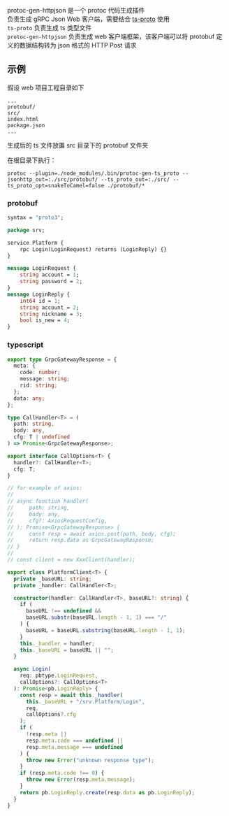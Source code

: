 protoc-gen-httpjson 是一个 protoc 代码生成插件  
负责生成 gRPC Json Web 客户端，需要结合 [ts-proto](https://github.com/stephenh/ts-proto) 使用  
`ts-proto` 负责生成 ts 类型文件  
`protoc-gen-httpjson` 负责生成 web 客户端框架，该客户端可以将 protobuf 定义的数据结构转为 json 格式的 HTTP Post 请求

## 示例

假设 web 项目工程目录如下

```shell
...
protobuf/
src/
index.html
package.json
...
```

生成后的 ts 文件放置 src 目录下的 protobuf 文件夹

在根目录下执行：

```shell
protoc --plugin=./node_modules/.bin/protoc-gen-ts_proto --jsonhttp_out=:./src/protobuf/ --ts_proto_out=:./src/ --ts_proto_opt=snakeToCamel=false ./protobuf/*
```

### protobuf

```protobuf
syntax = "proto3";

package srv;

service Platform {
    rpc Login(LoginRequest) returns (LoginReply) {}
}

message LoginRequest {
    string account = 1;
    string password = 2;
}
message LoginReply {
    int64 id = 1;
    string account = 2;
    string nickname = 3;
    bool is_new = 4;
}
```

### typescript

```ts
export type GrpcGatewayResponse = {
  meta: {
    code: number;
    message: string;
    rid: string;
  };
  data: any;
};

type CallHandler<T> = (
  path: string,
  body: any,
  cfg: T | undefined
) => Promise<GrpcGatewayResponse>;

export interface CallOptions<T> {
  handler?: CallHandler<T>;
  cfg: T;
}

// for example of axios:
//
// async function handler(
//     path: string,
//	   body: any,
//	   cfg?: AxiosRequestConfig,
// ): Promise<GrpcGatewayResponse> {
//	   const resp = await axios.post(path, body, cfg);
//	   return resp.data as GrpcGatewayResponse;
// }
//
// const client = new XxxClient(handler);

export class PlatformClient<T> {
  private _baseURL: string;
  private _handler: CallHandler<T>;

  constructor(handler: CallHandler<T>, baseURL?: string) {
    if (
      baseURL !== undefined &&
      baseURL.substr(baseURL.length - 1, 1) === "/"
    ) {
      baseURL = baseURL.substring(baseURL.length - 1, 1);
    }
    this._handler = handler;
    this._baseURL = baseURL || "";
  }

  async Login(
    req: pbtype.LoginRequest,
    callOptions?: CallOptions<T>
  ): Promise<pb.LoginReply> {
    const resp = await this._handler(
      this._baseURL + "/srv.Platform/Login",
      req,
      callOptions?.cfg
    );
    if (
      !resp.meta ||
      resp.meta.code === undefined ||
      resp.meta.message === undefined
    ) {
      throw new Error("unknown response type");
    }
    if (resp.meta.code !== 0) {
      throw new Error(resp.meta.message);
    }
    return pb.LoginReply.create(resp.data as pb.LoginReply);
  }
}
```
